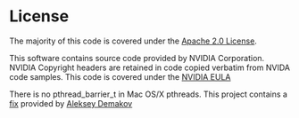 # License

 The majority of this code is covered under the [Apache 2.0 License](License_apache.txt).

 This software contains source code provided by NVIDIA Corporation. NVIDIA Copyright headers are retained in code copied verbatim from NVIDA code samples.  This code is covered under the [NVIDIA EULA](License_NVIDIA.txt)


 There is no pthread_barrier_t in Mac OS/X pthreads. This project contains a  [fix](src/osx/README.md) provided by [Aleksey Demakov](License_pthreadsOSX.txt)
